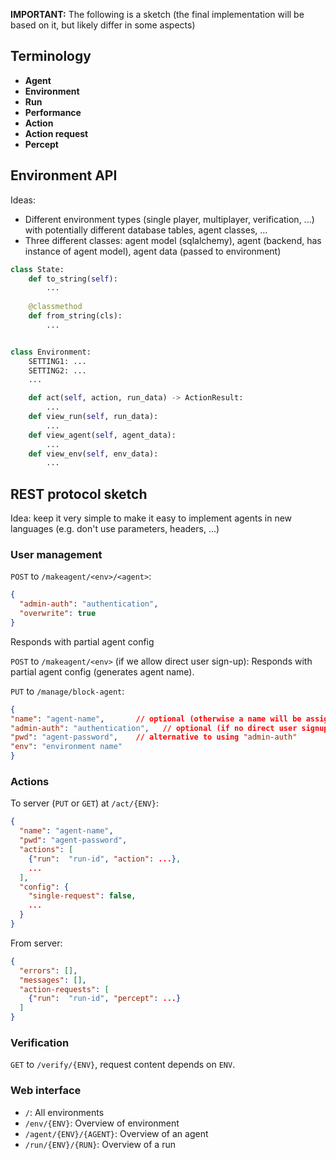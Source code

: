 **IMPORTANT:** The following is a sketch (the final implementation will be based on it, but likely differ in some aspects)

## Terminology
* **Agent**
* **Environment**
* **Run**
* **Performance**
* **Action**
* **Action request**
* **Percept**


## Environment API

Ideas:
* Different environment types (single player, multiplayer, verification, ...) with potentially different database tables, agent classes, ...
* Three different classes: agent model (sqlalchemy), agent (backend, has instance of agent model), agent data (passed to environment)


```python
class State:
    def to_string(self):
        ...
    
    @classmethod
    def from_string(cls):
        ...


class Environment:
    SETTING1: ...
    SETTING2: ...
    ...

    def act(self, action, run_data) -> ActionResult:
        ...
    def view_run(self, run_data):
        ...
    def view_agent(self, agent_data):
        ...
    def view_env(self, env_data):
        ...
```


## REST protocol sketch

Idea: keep it very simple to make it easy to implement agents in new languages (e.g. don't use parameters, headers, ...)


### User management

`POST` to `/makeagent/<env>/<agent>`:
```json
{
  "admin-auth": "authentication",
  "overwrite": true
}
```
Responds with partial agent config

`POST` to `/makeagent/<env>` (if we allow direct user sign-up):
Responds with partial agent config (generates agent name).


`PUT` to `/manage/block-agent`:
```json
{
"name": "agent-name",       // optional (otherwise a name will be assigned)
"admin-auth": "authentication",   // optional (if no direct user signup)
"pwd": "agent-password",    // alternative to using "admin-auth"
"env": "environment name"
}
```

### Actions
To server (`PUT` or `GET`) at `/act/{ENV}`:
```json
{
  "name": "agent-name",
  "pwd": "agent-password",
  "actions": [
    {"run":  "run-id", "action": ...},
    ...
  ],
  "config": {
    "single-request": false,
    ...
  }
}
```

From server:
```json
{
  "errors": [],
  "messages": [],
  "action-requests": [
    {"run":  "run-id", "percept": ...}
  ]
}
```

### Verification
`GET` to `/verify/{ENV}`, request content depends on `ENV`.

### Web interface
* `/`: All environments
* `/env/{ENV}`: Overview of environment
* `/agent/{ENV}/{AGENT}`: Overview of an agent
* `/run/{ENV}/{RUN}`: Overview of a run
